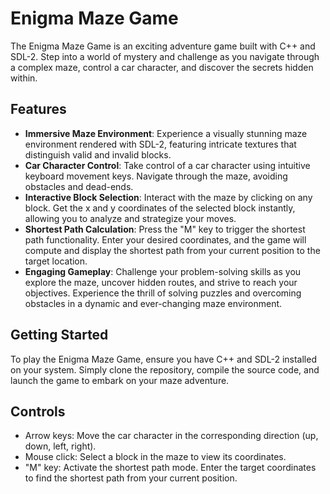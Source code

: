 # Enigma Maze Game

The Enigma Maze Game is an exciting adventure game built with C++ and SDL-2. Step into a world of mystery and challenge as you navigate through a complex maze, control a car character, and discover the secrets hidden within.

## Features

- **Immersive Maze Environment**: Experience a visually stunning maze environment rendered with SDL-2, featuring intricate textures that distinguish valid and invalid blocks.
- **Car Character Control**: Take control of a car character using intuitive keyboard movement keys. Navigate through the maze, avoiding obstacles and dead-ends.
- **Interactive Block Selection**: Interact with the maze by clicking on any block. Get the x and y coordinates of the selected block instantly, allowing you to analyze and strategize your moves.
- **Shortest Path Calculation**: Press the "M" key to trigger the shortest path functionality. Enter your desired coordinates, and the game will compute and display the shortest path from your current position to the target location.
- **Engaging Gameplay**: Challenge your problem-solving skills as you explore the maze, uncover hidden routes, and strive to reach your objectives. Experience the thrill of solving puzzles and overcoming obstacles in a dynamic and ever-changing maze environment.

## Getting Started

To play the Enigma Maze Game, ensure you have C++ and SDL-2 installed on your system. Simply clone the repository, compile the source code, and launch the game to embark on your maze adventure.

## Controls

- Arrow keys: Move the car character in the corresponding direction (up, down, left, right).
- Mouse click: Select a block in the maze to view its coordinates.
- "M" key: Activate the shortest path mode. Enter the target coordinates to find the shortest path from your current position.
